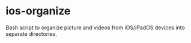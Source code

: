 # ios-organize

Bash script to organize picture and videos from iOS/iPadOS devices into separate directories.